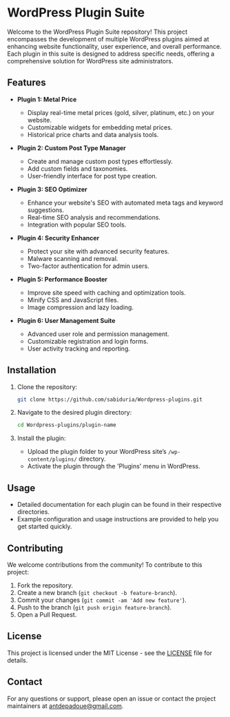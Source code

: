 # WordPress Plugin Suite

Welcome to the WordPress Plugin Suite repository! This project encompasses the development of multiple WordPress plugins aimed at enhancing website functionality, user experience, and overall performance. Each plugin in this suite is designed to address specific needs, offering a comprehensive solution for WordPress site administrators.

## Features

- **Plugin 1: Metal Price**
  - Display real-time metal prices (gold, silver, platinum, etc.) on your website.
  - Customizable widgets for embedding metal prices.
  - Historical price charts and data analysis tools.

- **Plugin 2: Custom Post Type Manager**
  - Create and manage custom post types effortlessly.
  - Add custom fields and taxonomies.
  - User-friendly interface for post type creation.

- **Plugin 3: SEO Optimizer**
  - Enhance your website's SEO with automated meta tags and keyword suggestions.
  - Real-time SEO analysis and recommendations.
  - Integration with popular SEO tools.

- **Plugin 4: Security Enhancer**
  - Protect your site with advanced security features.
  - Malware scanning and removal.
  - Two-factor authentication for admin users.

- **Plugin 5: Performance Booster**
  - Improve site speed with caching and optimization tools.
  - Minify CSS and JavaScript files.
  - Image compression and lazy loading.

- **Plugin 6: User Management Suite**
  - Advanced user role and permission management.
  - Customizable registration and login forms.
  - User activity tracking and reporting.

## Installation

1. Clone the repository:
   ```bash
   git clone https://github.com/sabiduria/Wordpress-plugins.git
   ```

2. Navigate to the desired plugin directory:
   ```bash
   cd Wordpress-plugins/plugin-name
   ```

3. Install the plugin:
   - Upload the plugin folder to your WordPress site’s `/wp-content/plugins/` directory.
   - Activate the plugin through the 'Plugins' menu in WordPress.

## Usage

- Detailed documentation for each plugin can be found in their respective directories.
- Example configuration and usage instructions are provided to help you get started quickly.

## Contributing

We welcome contributions from the community! To contribute to this project:

1. Fork the repository.
2. Create a new branch (`git checkout -b feature-branch`).
3. Commit your changes (`git commit -am 'Add new feature'`).
4. Push to the branch (`git push origin feature-branch`).
5. Open a Pull Request.

## License

This project is licensed under the MIT License - see the [LICENSE](LICENSE) file for details.

## Contact

For any questions or support, please open an issue or contact the project maintainers at [antdepadoue@gmail.com](mailto:antdepadoue@gmail.com).
